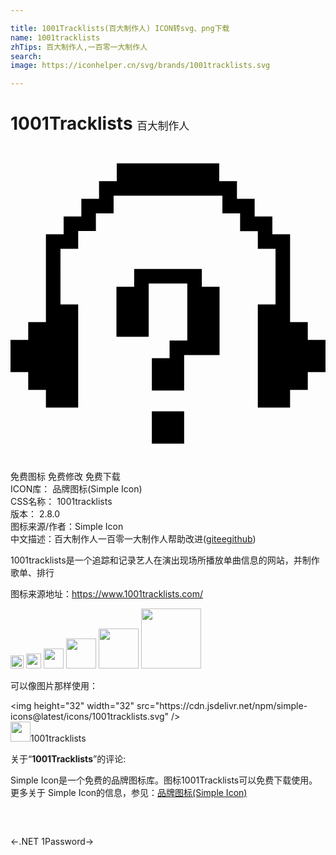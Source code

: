 ```yaml
---

title: 1001Tracklists(百大制作人) ICON转svg、png下载
name: 1001tracklists
zhTips: 百大制作人,一百零一大制作人
search: 
image: https://iconhelper.cn/svg/brands/1001tracklists.svg

---
```


# 1001Tracklists  <small style="font-size: 60%;font-weight: 100">百大制作人</small>

<div id="svg" class="svg-wrap">
<svg role="img" viewBox="0 0 24 24" xmlns="http://www.w3.org/2000/svg"><title>1001Tracklists icon</title><path d="M9.422 10.723h-1.35v3.807h2.458v-4.048h2.94v4.337h-1.35v1.35h-1.349v2.458h2.458v-2.7h2.699v-5.204h-1.35v-1.35H9.422zm1.35 11.952h2.457v-2.458H10.77v2.458zm-2.676-20H6.747v1.35h-1.35v1.348H4.049v1.35h-1.35v6.699H1.35v1.35H0v2.457h1.35v1.35h1.349v1.349h2.458v-7.856h-1.35v-4.24h1.35v-1.35h1.349v-1.35h1.35V3.784h8.289v1.35h1.349v1.349h1.35v1.35h1.349v4.24h-1.35v7.856h2.458v-1.35h1.35v-1.35H24v-2.457h-1.35v-1.35h-1.349V6.724h-1.35v-1.35h-1.349V4.024h-1.349v-1.35h-1.35V1.326H8.097v1.35Z"/></svg>
</div>
<detail full-name='1001tracklists'></detail>

<div class="detail-page">
<p>
<span><span class="badge-success badge">免费图标</span> <span class="badge-success badge">免费修改</span>  <span class="badge-success badge">免费下载</span> </span>
<br/>
<span>
ICON库：
<span class="badge-secondary badge">品牌图标(Simple Icon)</span> 
</span>
<br/>
<span>
CSS名称：
<span class="badge-secondary badge">1001tracklists</span> 
</span>

<br/>
<span>
版本：
<span class="badge-secondary badge">2.8.0</span> 
</span>
<br/>
<span>图标来源/作者：<span class="badge-light badge">Simple Icon</span></span> 
<br/>
<span class="zh-detail">中文描述：<span class="badge-primary badge">百大制作人</span><span class="badge-primary badge">一百零一大制作人</span><span class="help-link"><span>帮助改进</span>(<a href="https://gitee.com/liuwave/icon-helper/edit/master/json/brands/1001tracklists.json" target="_blank" rel="noopener noreferrer">gitee</a><a href="https://github.com/liuwave/icon-helper/edit/master/json/brands/1001tracklists.json" target="_blank" rel="noopener noreferrer">github</a></span>)</span><br/>
</p>
</div><div class="description description alert alert-light"><p>1001tracklists是一个追踪和记录艺人在演出现场所播放单曲信息的网站，并制作歌单、排行</p><p>图标来源地址：<a href="https://www.1001tracklists.com/" target="_blank" rel="noopener noreferrer">https://www.1001tracklists.com/</a></p></div>
<div class="alert alert-dark">
<img height="21" width="21" src="https://cdn.jsdelivr.net/npm/simple-icons@latest/icons/1001tracklists.svg" />
<img height="24" width="24" src="https://cdn.jsdelivr.net/npm/simple-icons@latest/icons/1001tracklists.svg" />
<img height="32" width="32" src="https://cdn.jsdelivr.net/npm/simple-icons@latest/icons/1001tracklists.svg" />
<img height="48" width="48" src="https://cdn.jsdelivr.net/npm/simple-icons@latest/icons/1001tracklists.svg" />
<img height="64" width="64" src="https://cdn.jsdelivr.net/npm/simple-icons@latest/icons/1001tracklists.svg" />
<img height="96" width="96" src="https://cdn.jsdelivr.net/npm/simple-icons@latest/icons/1001tracklists.svg" />

</div>
<div>
  <p>可以像图片那样使用：    
  </p>
  <div class="alert alert-primary" style="font-size: 14px">
    &lt;img height="32" width="32" src="https://cdn.jsdelivr.net/npm/simple-icons@latest/icons/1001tracklists.svg" /&gt;
    <copy-btn content='<img height="32" width="32" src="https://cdn.jsdelivr.net/npm/simple-icons@latest/icons/1001tracklists.svg" />'></copy-btn>
  </div>
  <div class="alert alert-secondary">
    <img height="32" width="32" src="https://cdn.jsdelivr.net/npm/simple-icons@latest/icons/1001tracklists.svg" />1001tracklists
    <copy-btn content="1001tracklists" btn-title="复制图标名称"></copy-btn>
  </div>
</div>
<div class="icon-detail__container">
<p>关于“<b>1001Tracklists</b>”的评论:</p>
</div>
<Vssue title="关于“1001Tracklists”的评论" />
<div><p>Simple Icon是一个免费的品牌图标库。图标1001Tracklists可以免费下载使用。更多关于  Simple Icon的信息，参见：<a target="_blank" href="https://iconhelper.cn/brands.html">品牌图标(Simple Icon)</a>
</p></div>


<div style="padding:2rem 0 " class="page-nav"><p class="inner"><span class="prev">←<router-link to="/icon/dot-net.html">.NET</router-link></span> <span class="next"><router-link to="/icon/1password.html">1Password</router-link>→</span></p></div>

